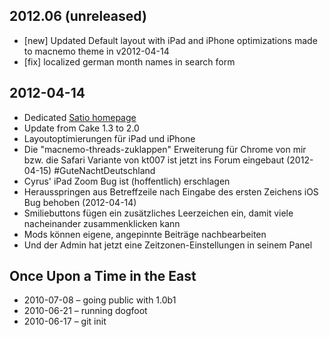 ## 2012.06 (unreleased)

- [new] Updated Default layout with iPad and iPhone optimizations made to macnemo theme in v2012-04-14 
- [fix] localized german month names in search form

## 2012-04-14

- Dedicated [Satio homepage](http://saito.siezi.com/)
- Update from Cake 1.3 to 2.0
- Layoutoptimierungen für iPad und iPhone
- Die "macnemo-threads-zuklappen" Erweiterung für Chrome von mir bzw. die Safari Variante von kt007 ist jetzt ins Forum eingebaut (2012-04-15) #GuteNachtDeutschland
- Cyrus' iPad Zoom Bug ist (hoffentlich) erschlagen
- Herausspringen aus Betreffzeile nach Eingabe des ersten Zeichens iOS Bug behoben (2012-04-14)
- Smiliebuttons fügen ein zusätzliches Leerzeichen ein, damit viele nacheinander zusammenklicken kann
- Mods können eigene, angepinnte Beiträge nachbearbeiten
- Und der Admin hat jetzt eine Zeitzonen-Einstellungen in seinem Panel


## Once Upon a Time in the East

- 2010-07-08 – going public with 1.0b1
- 2010-06-21 – running dogfoot
- 2010-06-17 – git init
